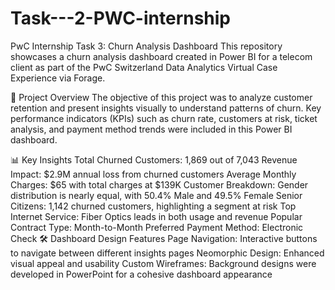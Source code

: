# Task---2-PWC-internship

PwC Internship Task 3: Churn Analysis Dashboard
This repository showcases a churn analysis dashboard created in Power BI for a telecom client as part of the PwC Switzerland Data Analytics Virtual Case Experience via Forage.

📌 Project Overview
The objective of this project was to analyze customer retention and present insights visually to understand patterns of churn. Key performance indicators (KPIs) such as churn rate, customers at risk, ticket analysis, and payment method trends were included in this Power BI dashboard.

📊 Key Insights
Total Churned Customers: 1,869 out of 7,043
Revenue Impact: $2.9M annual loss from churned customers
Average Monthly Charges: $65 with total charges at $139K
Customer Breakdown: Gender distribution is nearly equal, with 50.4% Male and 49.5% Female
Senior Citizens: 1,142 churned customers, highlighting a segment at risk
Top Internet Service: Fiber Optics leads in both usage and revenue
Popular Contract Type: Month-to-Month
Preferred Payment Method: Electronic Check
🛠 Dashboard Design Features
Page Navigation: Interactive buttons to navigate between different insights pages
Neomorphic Design: Enhanced visual appeal and usability
Custom Wireframes: Background designs were developed in PowerPoint for a cohesive dashboard appearance
